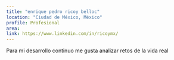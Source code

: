 ```yaml
---
title: "enrique pedro ricoy belloc"
location: "Ciudad de México, México"
profile: Profesional
area: 
link: https://www.linkedin.com/in/ricoymx/
---
```


Para mi desarrollo continuo me gusta analizar retos de la vida real